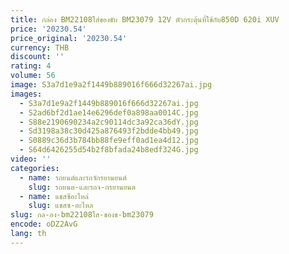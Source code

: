 ```yaml
---
title: กล่อง BM22108ใส่ของขับ BM23079 12V ตัวกระตุ้นที่ใช้กับ850D 620i XUV
price: '20230.54'
price_original: '20230.54'
currency: THB
discount: ''
rating: 4
volume: 56
image: S3a7d1e9a2f1449b889016f666d32267ai.jpg
images:
  - S3a7d1e9a2f1449b889016f666d32267ai.jpg
  - S2ad6bf2d1ae14e6296def0a898aa0014C.jpg
  - S88e2190690234a2c90114dc3a92ca36dY.jpg
  - Sd3198a38c30d425a876493f2bdde4bb49.jpg
  - S0889c36d3b784bb88fe9eff0ad1ea4d12.jpg
  - S64d6426255d54b2f8bfada24b8edf324G.jpg
video: ''
categories:
  - name: รถยนต์และรถจักรยานยนต์
    slug: รถยนต-และรถจ-กรยานยนต
  - name: แชสซีอะไหล่
    slug: แชสซ-อะไหล
slug: กล-อง-bm22108ใส-ของข-bm23079
encode: oDZ2AvG
lang: th
---
```

  